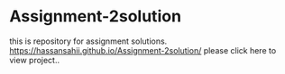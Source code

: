 # Assignment-2solution
this is repository for  assignment solutions.
https://hassansahii.github.io/Assignment-2solution/ please click here to view project..

